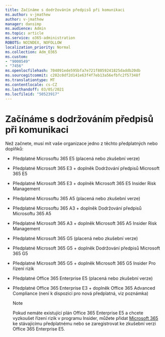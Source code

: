 ```yaml
---
title: Začínáme s dodržováním předpisů při komunikaci
ms.author: v-jmathew
author: v-jmathew
manager: dansimp
ms.audience: Admin
ms.topic: article
ms.service: o365-administration
ROBOTS: NOINDEX, NOFOLLOW
localization_priority: Normal
ms.collection: Adm_O365
ms.custom:
- "9000549"
- "7456"
ms.openlocfilehash: 704091ede595bfa7e721f8059241825daddb20db
ms.sourcegitcommit: c202c0df2d141e63f4f7eb13a56efbfc2f57348f
ms.translationtype: MT
ms.contentlocale: cs-CZ
ms.lasthandoff: 03/05/2021
ms.locfileid: "50523917"
---
```

# <a name="get-started-with-communication-compliance"></a>Začínáme s dodržováním předpisů při komunikaci

Než začnete, musí mít vaše organizace jedno z těchto předplatných nebo doplňků:

* Předplatné Microsoftu 365 E5 (placená nebo zkušební verze)
* Předplatné Microsoft 365 E3 + doplněk Dodržování předpisů Microsoft 365 E5
* Předplatné Microsoft 365 E3 + doplněk Microsoft 365 E5 Insider Risk Management
* Předplatné Microsoftu 365 A5 (placená nebo zkušební verze)
* Předplatné Microsoftu 365 A3 + doplněk Dodržování předpisů Microsoftu 365 A5
* Předplatné Microsoft 365 A3 + doplněk Microsoft 365 A5 Insider Risk Management
* Předplatné Microsoft 365 G5 (placená nebo zkušební verze)
* Předplatné Microsoft 365 G5 + doplněk Dodržování předpisů Microsoft 365 G5
* Předplatné Microsoft 365 G5 + doplněk Microsoft 365 G5 Insider Pro řízení rizik
* Předplatné Office 365 Enterprise E5 (placená nebo zkušební verze)
* Předplatné Office 365 Enterprise E3 + doplněk Office 365 Advanced Compliance (není k dispozici pro nová předplatná, viz poznámka)

    > [!NOTE]
    > Pokud nemáte existující plán Office 365 Enterprise E5 a chcete vyzkoušet řízení rizik v programu Insider, můžete přidat [Microsoft 365](https://go.microsoft.com/fwlink/?linkid=2130508) ke stávajícímu předplatnému nebo se zaregistrovat ke zkušební verzi Office 365 Enterprise E5.
